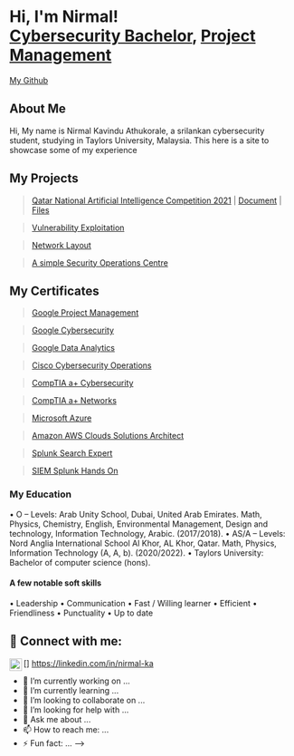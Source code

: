 <h1>Hi, I'm Nirmal! <br/><a href="https://github.com/urmagaeddon"></a><a href="https://www.linkedin.com/in/nirmal-ka/">Cybersecurity Bachelor</a>, <a href="">Project Management</a></h1>

<a href="https://drive.google.com/file/d/1yiU6CseaNJk-xSv45qwRsV66O17ym-4C/view?usp=sharing">My Github</a>


## About Me

Hi, My name is Nirmal Kavindu Athukorale, a srilankan cybersecurity student, studying in Taylors University, Malaysia. This here is a site to 
showcase some of my experience

## My Projects 

> <a href="https://drive.google.com/file/d/1yiU6CseaNJk-xSv45qwRsV66O17ym-4C/view?usp=sharing">Qatar National Artificial Intelligence Competition 2021</a> |
 ><a href="https://drive.google.com/file/d/1C9f8UMO3oL59L9b-1i_dt3TXpZzPBFkX/view?usp=drive_link">Document</a> | 
 ><a href="https://drive.google.com/file/d/1Zw8XidgQ8OLxe79b634fLVXxs5yllZAv/view?usp=drive_link">Files</a>


> <a href="https://drive.google.com/file/d/1P3p_6G_GyGiKoWjpf8CdY_7bzWe0DUcR/view?usp=sharing">Vulnerability Exploitation</a>

> <a href="https://drive.google.com/file/d/17YNcGghyJYNAFLaSCYbZ0aNMzdBWCHHN/view?usp=sharing">Network Layout</a>

> <a href="https://drive.google.com/file/d/1nobQEWwx1s_AlBJ6bsFmSNLOQIogOAjk/view?usp=sharing">A simple Security Operations Centre</a>


## My Certificates 

> <a href="https://drive.google.com/file/d/11bTkfkOgixZ_QJerjq8_LSw7sApLMcgN/view?usp=drive_link"> Google Project Management</a>

> <a href="https://drive.google.com/file/d/1CjlCkZvC8Ny7BbhwaHl2WJm28KxscpFt/view?usp=drive_link">Google Cybersecurity</a>

> <a href="https://drive.google.com/file/d/10W6NK8YcFzsO3GFEhiYqgp62QYJi9_VG/view?usp=drive_link">Google Data Analytics</a>

> <a href="https://drive.google.com/file/d/1R7WphBFvDV_OS61tbnQGlEPZST1Slce2/view?usp=drive_link">Cisco Cybersecurity Operations</a>

> <a href="https://drive.google.com/file/d/1gX8QYjPQ7cv4nO7otWRx0QeqRDL8EPFq/view?usp=drive_link">CompTIA a+ Cybersecurity</a>

> <a href="https://drive.google.com/file/d/1tyVIYQS3eXLK38MQ-0vKrZAQ5AX2mzeJ/view?usp=drive_link">CompTIA a+ Networks</a>

> <a href="https://drive.google.com/file/d/127EwKHYnWp1BtbztQ5OIN-uMS_qUGKks/view?usp=drive_link">Microsoft Azure</a>

> <a href="https://drive.google.com/file/d/1oO6kPHbXh1Z8bJ2phFwguGnBrXmOmPDt/view?usp=drive_link">Amazon AWS Clouds Solutions Architect</a>

> <a href="https://drive.google.com/file/d/1IWS2lo_iJBO1dwlwMrKHso0xcq-GCnCR/view?usp=drive_link">Splunk Search Expert</a>

> <a href="https://drive.google.com/file/d/1NP_mvS7LI7CvBsiU7v55D0VbMsEvZCey/view?usp=drive_link">SIEM Splunk Hands On</a>


### My Education

•	O – Levels: Arab Unity School, Dubai, United Arab Emirates.
Math, Physics, Chemistry, English, Environmental Management, Design and technology, Information Technology, Arabic. (2017/2018).
•	AS/A – Levels: Nord Anglia International School Al Khor, AL Khor, Qatar.
Math, Physics, Information Technology (A, A, b). (2020/2022).
•	Taylors University: Bachelor of computer science (hons).


#### A few notable soft skills

•	Leadership
•	Communication
•	Fast / Willing learner
•	Efficient
•	Friendliness
•	Punctuality
•	Up to date

<h2> 🤳 Connect with me:</h2>

[<img align="left" alt="JoshMadakor | LinkedIn" width="22px" src="https://cdn.jsdelivr.net/npm/simple-icons@v3/icons/linkedin.svg" />]
https://linkedin.com/in/nirmal-ka

- 🔭 I’m currently working on ...
- 🌱 I’m currently learning ...
- 👯 I’m looking to collaborate on ...
- 🤔 I’m looking for help with ...
- 💬 Ask me about ...
- 📫 How to reach me: ...
- ⚡ Fun fact: ...
-->
